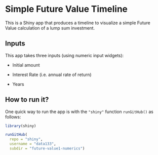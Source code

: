 # Simple Future Value Timeline

This is a Shiny app that produces a timeline to visualize a simple Future Value
calculation of a lump sum investment.


## Inputs

This app takes three inputs (using numeric input widgets):

- Initial amount

- Interest Rate (i.e. annual rate of return)

- Years



## How to run it?

One quick way to run the app is with the `"shiny"` function `runGitHub()` as follows:

```R
library(shiny)

runGitHub(
  repo = "shiny", 
  username = "data133", 
  subdir = "future-value1-numerics")
```

